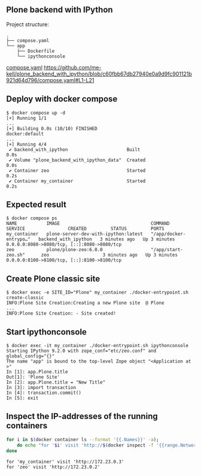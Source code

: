 ## Plone backend with IPython

Project structure:
```
.
├── compose.yaml
└── app
    ├── Dockerfile
    └── ipythonconsole
```

[compose.yaml](https://github.com/me-kell/plone_backend_with_ipython/blob/c60fbb67db27940e0a9d9fc901121b921d64d796/compose.yaml#L1-L21)
https://github.com/me-kell/plone_backend_with_ipython/blob/c60fbb67db27940e0a9d9fc901121b921d64d796/compose.yaml#L1-L21

## Deploy with docker compose

```console
$ docker compose up -d
[+] Running 1/1
...
[+] Building 0.0s (10/10) FINISHED                                           docker:default
...
[+] Running 4/4
 ✔ backend_with_ipython                      Built                                     0.0s 
 ✔ Volume "plone_backend_with_ipython_data"  Created                                   0.0s 
 ✔ Container zeo                             Started                                   0.2s 
 ✔ Container my_container                    Started                                   0.2s 
```

## Expected result

```console
$ docker compose ps
NAME           IMAGE                                  COMMAND                  SERVICE                CREATED         STATUS         PORTS
my_container   plone-server-dev-with-ipython:latest   "/app/docker-entrypo…"   backend_with_ipython   3 minutes ago   Up 3 minutes   0.0.0.0:8080->8080/tcp, [::]:8080->8080/tcp
zeo            plone/plone-zeo:6.0.0                  "/app/start-zeo.sh"      zeo                    3 minutes ago   Up 3 minutes   0.0.0.0:8100->8100/tcp, [::]:8100->8100/tcp
```

## Create Plone classic site

```console
$ docker exec -e SITE_ID="Plone" my_container ./docker-entrypoint.sh create-classic
INFO:Plone Site Creation:Creating a new Plone site  @ Plone
...
INFO:Plone Site Creation: - Site created!
```

## Start ipythonconsole

```console
$ docker exec -it my_container ./docker-entrypoint.sh ipythonconsole
Starting IPython 9.2.0 with zope_conf="etc/zeo.conf" and global_config="{}"
The name "app" is bound to the top-level Zope object "<Application at >"
In [1]: app.Plone.title
Out[1]: 'Plone Site'
In [2]: app.Plone.title = "New Title"
In [3]: import transaction
In [4]: transaction.commit()
In [5]: exit
```
## Inspect the IP-addresses of the running containers

```bash
for i in $(docker container ls --format '{{.Names}}' -a);
    do echo "for '$i' visit 'http://$(docker inspect -f '{{range.NetworkSettings.Networks}}{{.IPAddress}}{{end}}' $i)'";
done
```
```console
for 'my_container' visit 'http://172.23.0.3'
for 'zeo' visit 'http://172.23.0.2'
```
